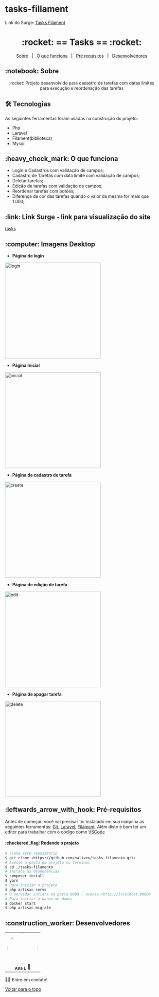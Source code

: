 # tasks-fillament
Link do Surge: <a href="http://tasks-fatto.herokuapp.com/admin">Tasks Filament</a>
<h1 align="center" id="top">:rocket: == Tasks == :rocket:</h1>

<p align="center">
  <a href="#sobre">Sobre</a> &#xa0; | &#xa0; 
  <a href="#funciona">O que funciona</a> &#xa0; | &#xa0;
  <a href="#requisitos">Pré requisitos</a> &#xa0; | &#xa0;
  <a href="#desenvolvedores">Desenvolvedores</a>
</p>

<h2 id="sobre">:notebook: Sobre </h2>

<p align="center">:rocket: Projeto desenvolvido para cadastro de tarefas com datas limites para execução e reordenação das tarefas </p>

<h2 id="tecnologias"> 🛠 Tecnologias </h2>

As seguintes ferramentas foram usadas na construção do projeto:

* Php
* Laravel 
* Filament(biblioteca)
* Mysql

<h2 id="funciona">:heavy_check_mark: O que funciona</h2>

* Login e Cadastros com validação de campos;
* Cadastro de Tarefas com data limite com validação de campos;
* Deletar tarefas;
* Edição de tarefas com validação de campos;
* Reordenar tarefas com botões;
* Diferença de cor das tarefas quando o valor da mesma for mais que 1.000;
 

<h2 id="link">:link: Link Surge - link para visualização do site</h2>
<a href="http://tasks-fatto.herokuapp.com/admin">tasks</a>

<h2 id="imagens">:computer: Imagens Desktop</h2>

- **Página de login**
<img alt="login" src="https://user-images.githubusercontent.com/69721549/195908330-b5e03cd8-3f15-49c2-969c-6b65d71062c2.png" width="314"/>

- **Página Inicial**
<img alt="inicial" src="https://user-images.githubusercontent.com/69721549/195908734-5ad35934-ef10-430e-a8b8-d4b27217c392.png" width="314"/>


- **Página de cadastro de tarefa**
<img alt="create" src="https://user-images.githubusercontent.com/69721549/195909091-f087c499-e4ca-488b-b331-f6b3143b4e20.png" width="314"/>

- **Página de edição de tarefa**
<img alt="edit" src="https://user-images.githubusercontent.com/69721549/195908782-0d66bfc1-b27b-4e9b-bbba-9d80b73bbcf9.png" width="314"/>

- **Página de apagar tarefa**
<img alt="delete" src="https://user-images.githubusercontent.com/69721549/195909005-574ddcba-125b-4d9e-83c7-320b1f148220.png" width="314"/>

<h2 id="requisitos">:leftwards_arrow_with_hook: Pré-requisitos</h2>

Antes de começar, você vai precisar ter instalado em sua máquina as seguintes ferramentas:
[Git](https://git-scm.com), [Laravel](https://laravel.com), [Filament](https://filamentphp.com/). 
Além disto é bom ter um editor para trabalhar com o código como [VSCode](https://code.visualstudio.com/)

<h4>:checkered_flag: Rodando o projeto </h4>

```bash
# Clone este repositório
$ git clone <https://github.com/nalivex/tasks-filamento.git>
# Acesse a pasta do projeto no terminal
$ cd ./tasks-filamento
# Instale as dependências
$ composer install
$ yarn
# Para iniciar o projeto
$ php artisan serve
# O servidor inciará na porta:8000 - acesse <http://localhost:8000>
# Para iniciar o banco de dados
$ docker start
$ php artisan migrate
```

<h2 id="desenvolvedores">:construction_worker: Desenvolvedores</h2>

<table> 
<tr>
 
<td align="center"><a href="https://github.com/nalivex"><img style="border-radius: 50%" src="https://ca.slack-edge.com/TLAVDH7C2-U020JT4QD08-728187f5c368-512" width="100px" alt=""/>
 <br />
 <sub><b>Ana L</b></sub></a> <a href="https://github.com/nalivex">🚀</a></td>
 
</tr>
  
</table>

👋🏽 Entre em contato!

<a href="#top">Voltar para o topo</a>
